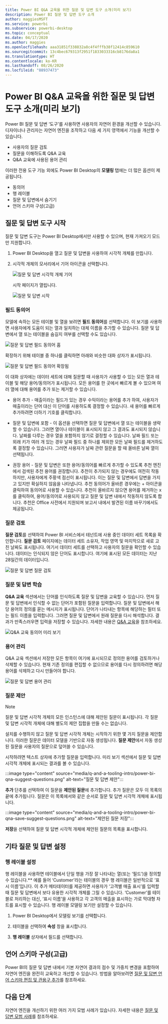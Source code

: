 ```yaml
---
title: Power BI Q&A 교육을 위한 질문 및 답변 도구 소개(미리 보기)
description: Power BI 질문 및 답변 도구 소개
author: maggiesMSFT
ms.service: powerbi
ms.subservice: powerbi-desktop
ms.topic: conceptual
ms.date: 04/17/2020
ms.author: maggies
ms.openlocfilehash: aaa31851f338832a8c4f4fffb38f12414c859610
ms.sourcegitcommit: 13c4bec679313f2951f1833033316cb8176da8a1
ms.translationtype: HT
ms.contentlocale: ko-KR
ms.lasthandoff: 08/26/2020
ms.locfileid: "88937473"
---
```

# <a name="intro-to-qa-tooling-to-train-power-bi-qa-preview"></a>Power BI Q&A 교육을 위한 질문 및 답변 도구 소개(미리 보기)

Power BI 질문 및 답변 ‘도구’를 사용하면 사용자의 자연어 환경을 개선할 수 있습니다.  디자이너나 관리자는 자연어 엔진을 조작하고 다음 세 가지 영역에서 기능을 개선할 수 있습니다. 

- 사용자의 질문 검토
- 질문을 이해하도록 Q&A 교육
- Q&A 교육에 사용된 용어 관리

이러한 전용 도구 기능 외에도 Power BI Desktop의 **모델링** 탭에는 더 많은 옵션이 제공됩니다.  

- 동의어
- 행 레이블
- 질문 및 답변에서 숨기기
- 언어 스키마 구성(고급)

## <a name="get-started-with-qa-tooling"></a>질문 및 답변 도구 시작

질문 및 답변 도구는 Power BI Desktop에서만 사용할 수 있으며, 현재 가져오기 모드만 지원합니다.

1. Power BI Desktop을 열고 질문 및 답변을 사용하여 시각적 개체를 만듭니다. 
2. 시각적 개체의 모서리에서 기어 아이콘을 선택합니다. 

    ![질문 및 답변 시각적 개체 기어](media/q-and-a-tooling-intro/qna-visual-gear.png)

    시작 페이지가 열립니다.  

    ![질문 및 답변 시작](media/q-and-a-tooling-intro/qna-tooling-dialog.png)

### <a name="field-synonyms"></a>필드 동의어

모델에 속하는 모든 테이블 및 열을 보려면 **필드 동의어**를 선택합니다. 이 보기를 사용하면 사용자에게 도움이 되는 열과 일치하는 대체 이름을 추가할 수 있습니다. 질문 및 답변에서 열 또는 테이블을 숨길지 여부를 선택할 수도 있습니다.

![질문 및 답변 필드 동의어 홈](media/q-and-a-tooling-intro/qna-tooling-field-synonyms-home.png)

확장하기 위해 테이블 중 하나를 클릭하면 아래와 비슷한 대화 상자가 표시됩니다.

![질문 및 답변 필드 동의어 확장됨](media/q-and-a-tooling-intro/qna-tooling-field-synonyms-expanded.png)

이 대화 상자에는 데이터 세트에 대해 질문할 때 사용자가 사용할 수 있는 모든 열과 테이블 및 해당 용어/동의어가 표시됩니다. 모든 용어를 한 곳에서 빠르게 볼 수 있으며 여러 열에 대해 용어를 추가 또는 제거할 수 있습니다. 

- 용어 추가 - 매출이라는 필드가 있는 경우 수익이라는 용어를 추가 하여, 사용자가 매출이라는 단어 대신 이 단어를 사용하도록 결정할 수 있습니다. 새 용어를 빠르게 추가하려면 더하기 기호를 클릭합니다.

- 질문 및 답변에 포함 - 이 옵션을 선택하면 질문 및 답변에서 열 또는 테이블을 생략할 수 있습니다. 그러면 열이나 테이블이 표시되지 않고 그 결과도 표시되지 않습니다. 날짜를 다루는 경우 열을 포함하지 않기로 결정할 수 있습니다. 날짜 필드 또는 외래 키가 여러 개 있는 경우 날짜 필드 중 하나를 제외한 모든 날짜 필드를 제거하도록 결정할 수 있습니다. 그러면 사용자가 날짜 관련 질문을 할 때 올바른 날짜 열이 선택됩니다.

- 권장 용어 - 질문 및 답변은 또한 용어/동의어를 빠르게 추가할 수 있도록 추천 엔진에서 검색된 추천 용어를 권장합니다. 추천이 추가되지 않는 경우에도 여전히 작동하지만, 사용자에게 주황색 점선이 표시됩니다. 이는 질문 및 답변에서 답변을 가지고 있지만 확실하지 않음을 나타냅니다. 추천 동의어가 올바른 경우에는 + 아이콘을 클릭하여 동의어로 사용할 수 있습니다. 추천이 올바르지 않으면 용어를 제거하는 x를 클릭하여, 용어/동의어로 사용되지 않고 질문 및 답변 내에서 작동하지 않도록 합니다. 추천은 Office 사전에서 지원되며 보고서 내에서 발견된 이름 바꾸기에서도 제공됩니다.

### <a name="review-questions"></a>질문 검토

**질문 검토**를 선택하여 Power BI 서비스에서 테넌트에 사용 중인 데이터 세트 목록을 확인합니다. **질문 검토** 페이지에는 데이터 세트 소유자, 작업 영역 및 마지막으로 새로 고친 날짜도 표시됩니다. 여기서 데이터 세트를 선택하고 사용자의 질문을 확인할 수 있습니다. 데이터는 인식되지 않은 단어도 표시합니다. 여기에 표시된 모든 데이터는 지난 28일간의 데이터입니다.

![질문 및 답변 질문 검토](media/q-and-a-tooling-intro/qna-tooling-review-questions.png)

### <a name="teach-qa"></a>질문 및 답변 학습

**Q&A 교육** 섹션에서는 단어를 인식하도록 질문 및 답변을 교육할 수 있습니다. 먼저 질문 및 답변에서 인식할 수 없는 단어가 포함된 질문을 입력합니다. 질문 및 답변에서 해당 용어의 정의를 묻는 메시지가 표시됩니다. 단어가 나타내는 항목에 해당하는 필터 또는 필드 이름을 입력합니다. 그러면 질문 및 답변에서 원래 질문을 다시 해석합니다. 결과가 만족스러우면 입력을 저장할 수 있습니다. 자세한 내용은 [Q&A 교육](q-and-a-tooling-teach-q-and-a.md)을 참조하세요.

![Q&A 교육 동의어 미리 보기](media/q-and-a-tooling-intro/qna-tooling-teach-fixpreview.png)

### <a name="manage-terms"></a>용어 관리

Q&A 교육 섹션에서 저장한 모든 항목이 여기에 표시되므로 정의한 용어를 검토하거나 삭제할 수 있습니다. 현재 기존 정의를 편집할 수 없으므로 용어를 다시 정의하려면 해당 용어를 삭제하고 다시 만들어야 합니다.

![질문 및 답변 용어 관리](media/q-and-a-tooling-intro/qna-manage-terms.png)

### <a name="suggest-questions"></a>질문 제안

> [!NOTE]
> 질문 및 답변 시각적 개체의 모든 인스턴스에 대해 제안된 질문이 표시됩니다. 각 질문 및 답변 시각적 개체에 대해 별도의 제안 집합을 만들 수는 없습니다.
> 
> 

설치를 수행하지 않고 질문 및 답변 시각적 개체는 시작하기 위한 몇 가지 질문을 제안합니다. 이러한 질문은 데이터 모델을 기반으로 자동 생성됩니다. **질문 제안**에서 자동 생성된 질문을 사용자의 질문으로 덮어쓸 수 있습니다.

시작하려면 텍스트 상자에 추가할 질문을 입력합니다. 미리 보기 섹션에서 질문 및 답변 시각적 개체에 표시되는 결과를 볼 수 있습니다. 

:::image type="content" source="media/q-and-a-tooling-intro/power-bi-qna-suggest-questions.png" alt-text="질문 및 답변 제안":::
 
**추가** 단추를 선택하여 이 질문을 **제안된 질문**에 추가합니다. 추가 질문은 모두 이 목록의 끝에 추가됩니다. 질문은 이 목록에서와 같은 순서로 질문 및 답변 시각적 개체에 표시됩니다. 

:::image type="content" source="media/q-and-a-tooling-intro/power-bi-qna-save-suggest-questions.png" alt-text="제안된 질문 저장":::
 
**저장**을 선택하여 질문 및 답변 시각적 개체에 제안된 질문의 목록을 표시합니다. 

## <a name="other-qa-settings"></a>기타 질문 및 답변 설정

### <a name="set-a-row-label"></a>행 레이블 설정

행 레이블을 사용하면 테이블에서 단일 행을 가장 잘 나타내는 열(또는 ‘필드’)을 정의할 수 있습니다.** 예를 들어 ‘Customer’라는 테이블의 경우 행 레이블은 일반적으로 ‘표시 이름’입니다. 이 추가 메타데이터를 제공하면 사용자가 ‘고객별 매출 표시’를 입력할 때 질문 및 답변에서 보다 유용한 시각적 개체를 그릴 수 있습니다. ‘Customer’를 테이블로 처리하는 대신, ‘표시 이름’을 사용하고 각 고객의 매출을 표시하는 가로 막대형 차트를 표시할 수 있습니다. 행 레이블 모델링 보기만 설정할 수 있습니다. 

1. Power BI Desktop에서 모델링 보기를 선택합니다.

2. 테이블을 선택하여 **속성** 창을 표시합니다.

3. **행 레이블** 상자에서 필드를 선택합니다.

## <a name="configure-the-linguistic-schema-advanced"></a>언어 스키마 구성(고급)

Power BI의 질문 및 답변 내에서 기본 자연어 결과의 점수 및 가중치 변경을 포함하여 자연어 엔진을 완전히 교육하고 개선할 수 있습니다. 방법을 알아보려면 [질문 및 답변 언어 스키마 편집 및 관용구 추가](q-and-a-tooling-advanced.md)를 참조하세요.

## <a name="next-steps"></a>다음 단계

자연어 엔진을 개선하기 위한 여러 가지 모범 사례가 있습니다. 자세한 내용은 [질문 및 답변 모범 사례](q-and-a-best-practices.md)를 참조하세요.
